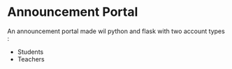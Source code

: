 # Announcement Portal
An announcement portal made wil python and flask with two account types :
* Students
* Teachers
